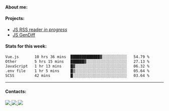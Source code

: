 #### About me:

#### Projects:
- [JS RSS reader *in progress*](https://github.com/GKoil/frontend-project-lvl3)
- [JS GenDiff](https://github.com/GKoil/GenDiff)

#### Stats for this week:
<!--START_SECTION:waka-->

```txt
Vue.js       10 hrs 36 mins  █████████████▓░░░░░░░░░░░   54.79 %
Other        5 hrs 15 mins   ██████▓░░░░░░░░░░░░░░░░░░   27.13 %
JavaScript   1 hr 13 mins    █▓░░░░░░░░░░░░░░░░░░░░░░░   06.32 %
.env file    1 hr 5 mins     █▒░░░░░░░░░░░░░░░░░░░░░░░   05.64 %
SCSS         42 mins         █░░░░░░░░░░░░░░░░░░░░░░░░   03.64 %
```

<!--END_SECTION:waka-->
---
#### Contacts:

<a target='_blank' title='LinkedIn' href="https://www.linkedin.com/in/gkoil/">
  <img src="https://img.shields.io/badge/LinkedIn-0077B5?style=for-the-badge&logo=linkedin&logoColor=white" />
</a>
<a target='_blank' title='Telegram' href="https://t.me/gkoil">
  <img src="https://img.shields.io/badge/Telegram-2CA5E0?style=for-the-badge&logo=telegram&logoColor=white" />
</a>
<a target='_blank' title='Gmail' href="mailto: gk.grigorev@gmail.com">
  <img src="https://img.shields.io/badge/Gmail-D14836?style=for-the-badge&logo=gmail&logoColor=white" />
</a>

